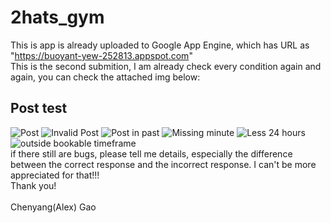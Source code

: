 # 2hats_gym
This is app is already uploaded to Google App Engine, which has URL as "https://buoyant-yew-252813.appspot.com"
<br/> 
This is the second submition, I am already check every condition again and again, you can check the attached img below:

## Post test

![Post]("https://github.com/AlexGao5417/2hats_gym/master/testImg/1.png")
![Invalid Post]("https://github.com/AlexGao5417/2hats_gym/master/testImg/2.png")
![Post in past]("https://github.com/AlexGao5417/2hats_gym/master/testImg/3.png")
![Missing minute]("https://github.com/AlexGao5417/2hats_gym/master/testImg/4.png")
![Less 24 hours]("https://github.com/AlexGao5417/2hats_gym/master/testImg/5.png")
![outside bookable timeframe]("https://github.com/AlexGao5417/2hats_gym/master/testImg/6.png")
<br/>
if there still are bugs, please tell me details, especially the difference between the correct response and the incorrect response. I can't be more appreciated for that!!! 
<br/> Thank you!
<br/>
<br/>
Chenyang(Alex) Gao
